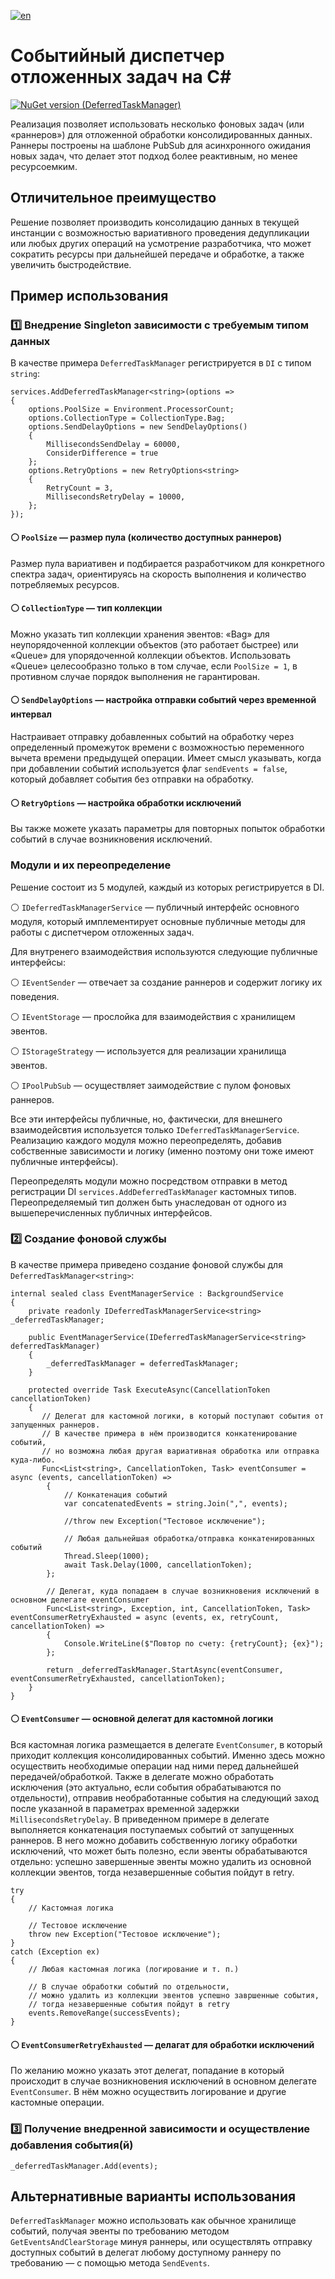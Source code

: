 [![en](https://img.shields.io/badge/lang-en-red.svg)](./README.md)

# Событийный диспетчер отложенных задач на C#

[![NuGet version (DeferredTaskManager)](https://img.shields.io/nuget/v/DeferredTaskManager.svg?style=flat-square)](https://www.nuget.org/packages/DeferredTaskManager)

Реализация позволяет использовать несколько фоновых задач (или «раннеров») для отложенной обработки консолидированных данных. Раннеры построены на шаблоне PubSub для асинхронного ожидания новых задач, что делает этот подход более реактивным, но менее ресурсоемким.

## Отличительное преимущество

Решение позволяет производить консолидацию данных в текущей инстанции с возможностью вариативного проведения дедупликации или любых других операций на усмотрение разработчика, что может сократить ресурсы при дальнейшей передаче и обработке, а также увеличить быстродействие.

## Пример использования

### 1️⃣ Внедрение Singleton зависимости с требуемым типом данных
В качестве примера `DeferredTaskManager` регистрируется в `DI` с типом `string`:
```
services.AddDeferredTaskManager<string>(options =>
{
    options.PoolSize = Environment.ProcessorCount;
    options.CollectionType = CollectionType.Bag;
    options.SendDelayOptions = new SendDelayOptions()
    {
        MillisecondsSendDelay = 60000,
        ConsiderDifference = true
    };
    options.RetryOptions = new RetryOptions<string>
    {
        RetryCount = 3,
        MillisecondsRetryDelay = 10000,
    };
});
```
#### ⚪ `PoolSize` — размер пула (количество доступных раннеров)
Размер пула вариативен и подбирается разработчиком для конкретного спектра задач, ориентируясь на скорость выполнения и количество потребляемых ресурсов.
#### ⚪ `CollectionType` — тип коллекции
Можно указать тип коллекции хранения эвентов: «Bag» для неупорядоченной коллекции объектов (это работает быстрее) или «Queue» для упорядоченной коллекции объектов. Использовать «Queue» целесообразно только в том случае, если `PoolSize = 1`, в противном случае порядок выполнения не гарантирован. 
#### ⚪ `SendDelayOptions` — настройка отправки событий через временной интервал
Настраивает отправку добавленных событий на обработку через определенный промежуток времени с возможностью переменного вычета времени предыдущей операции. Имеет смысл указывать, когда при добавлении событий используется флаг `sendEvents = false`, который добавляет события без отправки на обработку.
#### ⚪ `RetryOptions` — настройка обработки исключений
Вы также можете указать параметры для повторных попыток обработки событий в случае возникновения исключений.

### Модули и их переопределение
  
Решение состоит из 5 модулей, каждый из которых регистрируется в DI.

  ⚪ `IDeferredTaskManagerService` — публичный интерфейс основного модуля, который имплементирует основные публичные методы для работы с диспетчером отложенных задач.
  
Для внутренего взаимодействия используются следующие публичные интерфейсы: 

  ⚪ `IEventSender` — отвечает за создание раннеров и содержит логику их поведения.
  
  ⚪ `IEventStorage` — прослойка для взаимодействия с хранилищем эвентов.
  
  ⚪ `IStorageStrategy` — используется для реализации хранилища эвентов.

  ⚪ `IPoolPubSub` — осуществляет заимодействие с пулом фоновых раннеров.
  
Все эти интерфейсы публичные, но, фактически, для внешнего взаимодейсвтия используется только `IDeferredTaskManagerService`. Реализацию каждого модуля можно переопределять, добавив собственные зависимости и логику (именно поэтому они тоже имеют публичные интерфейсы). 

Переопределять модули можно посредством отправки в метод регистрации DI `services.AddDeferredTaskManager` кастомных типов. Переопределяемый тип должен быть унаследован от одного из вышеперечисленных публичных интерфейсов.


### 2️⃣ Создание фоновой службы
В качестве примера приведено создание фоновой службы для `DeferredTaskManager<string>`:
```
internal sealed class EventManagerService : BackgroundService
{
    private readonly IDeferredTaskManagerService<string> _deferredTaskManager;

    public EventManagerService(IDeferredTaskManagerService<string> deferredTaskManager)
    {
        _deferredTaskManager = deferredTaskManager;
    }

    protected override Task ExecuteAsync(CancellationToken cancellationToken)
    {
       // Делегат для кастомной логики, в который поступают события от запущенных раннеров.
       // В качестве примера в нём производится конкатенирование событий,
       // но возможна любая другая вариативная обработка или отправка куда-либо.
       Func<List<string>, CancellationToken, Task> eventConsumer = async (events, cancellationToken) =>
        {
            // Конкатенация событий
            var concatenatedEvents = string.Join(",", events);

            //throw new Exception("Тестовое исключение");

            // Любая дальнейшая обработка/отправка конкатенированных событий
            Thread.Sleep(1000);
            await Task.Delay(1000, cancellationToken);        
        };
        
        // Делегат, куда попадаем в случае возникновения исключений в основном делегате eventConsumer
        Func<List<string>, Exception, int, CancellationToken, Task> eventConsumerRetryExhausted = async (events, ex, retryCount, cancellationToken) =>
        {
            Console.WriteLine($"Повтор по счету: {retryCount}; {ex}");
        };

        return _deferredTaskManager.StartAsync(eventConsumer, eventConsumerRetryExhausted, cancellationToken);
    }
}
```
#### ⚪ `EventConsumer` — основной делегат для кастомной логики

Вся кастомная логика размещается в делегате `EventConsumer`, в который приходит коллекция консолидированных событий. Именно здесь можно осуществить необходимые операции над ними перед дальнейшей передачей/обработкой. Также в делегате можно обработать исключения (это актуально, если события обрабатываются по отдельности), отправив необработанные события на следующий заход после указанной в параметрах временной задержки `MillisecondsRetryDelay`. В приведенном примере в делегате выполняется конкатенация поступаемых событий от запущенных раннеров.
В него можно добавить собственную логику обработки исключений, что может быть полезно, если эвенты обрабатываются отдельно: успешно завершенные эвенты можно удалить из основной коллекции эвентов, тогда незавершенные события пойдут в retry.
```
try
{
    // Кастомная логика

    // Тестовое исключение
    throw new Exception("Тестовое исключение");     
}
catch (Exception ex)
{
    // Любая кастомная логика (логирование и т. п.)

    // В случае обработки событий по отдельности,
    // можно удалить из коллекции эвентов успешно завршенные события,
    // тогда незавершенные события пойдут в retry
    events.RemoveRange(successEvents);   
}
```

#### ⚪ `EventConsumerRetryExhausted` — делагат для обработки исключений
По желанию можно указать этот делегат, попадание в который происходит в случае возникновения исключений в основном делегате `EventConsumer`. В нём можно осуществить логирование и другие кастомные операции.

### 3️⃣ Получение внедренной зависимости и осуществление добавления события(й)

```
_deferredTaskManager.Add(events);
```

## Альтернативные варианты использования
```DeferredTaskManager``` можно использовать как обычное хранилище событий, получая эвенты по требованию методом ```GetEventsAndClearStorage``` минуя раннеры, или осуществлять отправку доступных событий в делегат любому доступному раннеру по требованию — с помощью метода ```SendEvents```.
